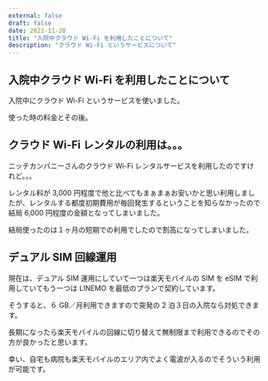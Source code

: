 ```yaml
---
external: false
draft: false
date: 2022-11-20
title: "入院中クラウド Wi-Fi を利用したことについて"
description: "クラウド Wi-Fi というサービスについて"
---
```


## 入院中クラウド Wi-Fi を利用したことについて

入院中にクラウド Wi-Fi というサービスを使いました。

使った時の料金とその後。

## クラウド Wi-Fi レンタルの利用は。。。

ニッチカンパニーさんのクラウド Wi-Fi レンタルサービスを利用したのですけれど。。。

レンタル料が 3,000 円程度で他と比べてもまぁまぁお安いかと思い利用しましたが、レンタルする都度初期費用が毎回発生するということを知らなかったので結局 6,000 円程度の金額となってしまいました。

結局使ったのは１ヶ月の短期での利用でしたので割高になってしまいました。

## デュアル SIM 回線運用

現在は、デュアル SIM 運用にしていて一つは楽天モバイルの SIM を eSIM で利用していてもう一つは LINEMO を最低のプランで契約しています。

そうすると、６ GB／月利用できますので突発の 2 泊３日の入院なら対処できます。

長期になったら楽天モバイルの回線に切り替えて無制限まで利用できるのでその方が良かったと思います。

幸い、自宅も病院も楽天モバイルのエリア内でよく電波が入るのでそういう利用が可能です。
